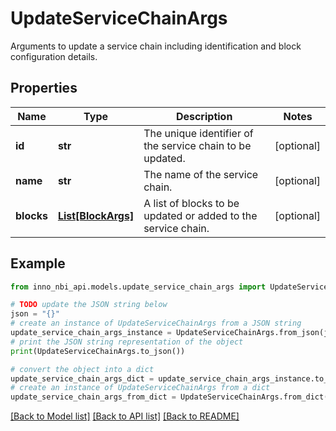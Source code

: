 # UpdateServiceChainArgs

Arguments to update a service chain including identification and block configuration details.

## Properties

Name | Type | Description | Notes
------------ | ------------- | ------------- | -------------
**id** | **str** | The unique identifier of the service chain to be updated. | [optional] 
**name** | **str** | The name of the service chain. | [optional] 
**blocks** | [**List[BlockArgs]**](BlockArgs.md) | A list of blocks to be updated or added to the service chain. | [optional] 

## Example

```python
from inno_nbi_api.models.update_service_chain_args import UpdateServiceChainArgs

# TODO update the JSON string below
json = "{}"
# create an instance of UpdateServiceChainArgs from a JSON string
update_service_chain_args_instance = UpdateServiceChainArgs.from_json(json)
# print the JSON string representation of the object
print(UpdateServiceChainArgs.to_json())

# convert the object into a dict
update_service_chain_args_dict = update_service_chain_args_instance.to_dict()
# create an instance of UpdateServiceChainArgs from a dict
update_service_chain_args_from_dict = UpdateServiceChainArgs.from_dict(update_service_chain_args_dict)
```
[[Back to Model list]](../README.md#documentation-for-models) [[Back to API list]](../README.md#documentation-for-api-endpoints) [[Back to README]](../README.md)


